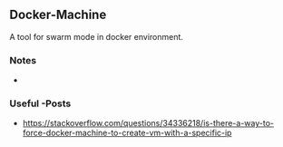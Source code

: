 ## Docker-Machine

A tool for swarm mode in docker environment.


### Notes

- 


### Useful -Posts

- https://stackoverflow.com/questions/34336218/is-there-a-way-to-force-docker-machine-to-create-vm-with-a-specific-ip